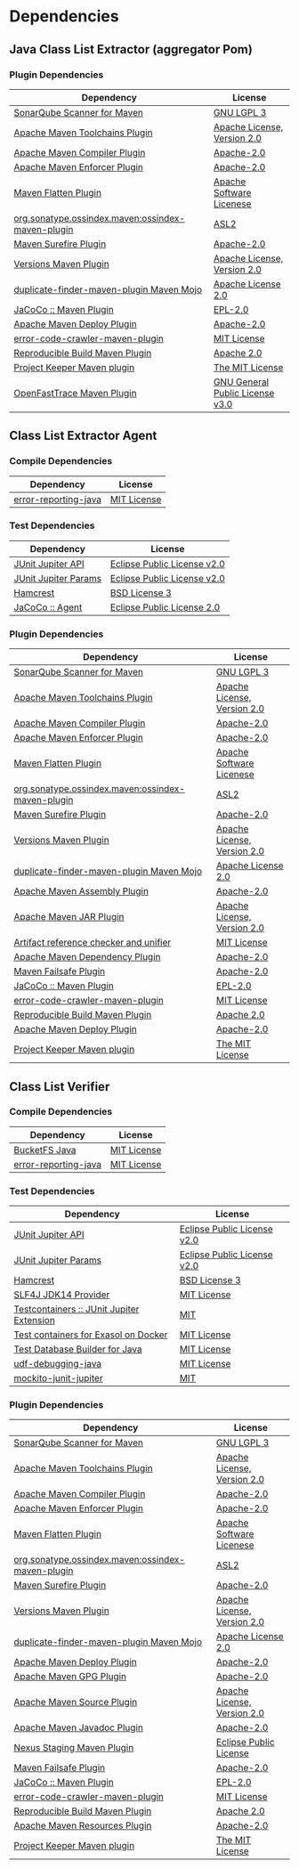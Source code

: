 <!-- @formatter:off -->
# Dependencies

## Java Class List Extractor (aggregator Pom)

### Plugin Dependencies

| Dependency                                             | License                               |
| ------------------------------------------------------ | ------------------------------------- |
| [SonarQube Scanner for Maven][0]                       | [GNU LGPL 3][1]                       |
| [Apache Maven Toolchains Plugin][2]                    | [Apache License, Version 2.0][3]      |
| [Apache Maven Compiler Plugin][4]                      | [Apache-2.0][3]                       |
| [Apache Maven Enforcer Plugin][5]                      | [Apache-2.0][3]                       |
| [Maven Flatten Plugin][6]                              | [Apache Software Licenese][3]         |
| [org.sonatype.ossindex.maven:ossindex-maven-plugin][7] | [ASL2][8]                             |
| [Maven Surefire Plugin][9]                             | [Apache-2.0][3]                       |
| [Versions Maven Plugin][10]                            | [Apache License, Version 2.0][3]      |
| [duplicate-finder-maven-plugin Maven Mojo][11]         | [Apache License 2.0][12]              |
| [JaCoCo :: Maven Plugin][13]                           | [EPL-2.0][14]                         |
| [Apache Maven Deploy Plugin][15]                       | [Apache-2.0][3]                       |
| [error-code-crawler-maven-plugin][16]                  | [MIT License][17]                     |
| [Reproducible Build Maven Plugin][18]                  | [Apache 2.0][8]                       |
| [Project Keeper Maven plugin][19]                      | [The MIT License][20]                 |
| [OpenFastTrace Maven Plugin][21]                       | [GNU General Public License v3.0][22] |

## Class List Extractor Agent

### Compile Dependencies

| Dependency                 | License           |
| -------------------------- | ----------------- |
| [error-reporting-java][23] | [MIT License][24] |

### Test Dependencies

| Dependency                 | License                           |
| -------------------------- | --------------------------------- |
| [JUnit Jupiter API][25]    | [Eclipse Public License v2.0][26] |
| [JUnit Jupiter Params][25] | [Eclipse Public License v2.0][26] |
| [Hamcrest][27]             | [BSD License 3][28]               |
| [JaCoCo :: Agent][29]      | [Eclipse Public License 2.0][14]  |

### Plugin Dependencies

| Dependency                                             | License                          |
| ------------------------------------------------------ | -------------------------------- |
| [SonarQube Scanner for Maven][0]                       | [GNU LGPL 3][1]                  |
| [Apache Maven Toolchains Plugin][2]                    | [Apache License, Version 2.0][3] |
| [Apache Maven Compiler Plugin][4]                      | [Apache-2.0][3]                  |
| [Apache Maven Enforcer Plugin][5]                      | [Apache-2.0][3]                  |
| [Maven Flatten Plugin][6]                              | [Apache Software Licenese][3]    |
| [org.sonatype.ossindex.maven:ossindex-maven-plugin][7] | [ASL2][8]                        |
| [Maven Surefire Plugin][9]                             | [Apache-2.0][3]                  |
| [Versions Maven Plugin][10]                            | [Apache License, Version 2.0][3] |
| [duplicate-finder-maven-plugin Maven Mojo][11]         | [Apache License 2.0][12]         |
| [Apache Maven Assembly Plugin][30]                     | [Apache-2.0][3]                  |
| [Apache Maven JAR Plugin][31]                          | [Apache License, Version 2.0][3] |
| [Artifact reference checker and unifier][32]           | [MIT License][33]                |
| [Apache Maven Dependency Plugin][34]                   | [Apache-2.0][3]                  |
| [Maven Failsafe Plugin][35]                            | [Apache-2.0][3]                  |
| [JaCoCo :: Maven Plugin][13]                           | [EPL-2.0][14]                    |
| [error-code-crawler-maven-plugin][16]                  | [MIT License][17]                |
| [Reproducible Build Maven Plugin][18]                  | [Apache 2.0][8]                  |
| [Apache Maven Deploy Plugin][15]                       | [Apache-2.0][3]                  |
| [Project Keeper Maven plugin][19]                      | [The MIT License][20]            |

## Class List Verifier

### Compile Dependencies

| Dependency                 | License           |
| -------------------------- | ----------------- |
| [BucketFS Java][36]        | [MIT License][37] |
| [error-reporting-java][23] | [MIT License][24] |

### Test Dependencies

| Dependency                                      | License                           |
| ----------------------------------------------- | --------------------------------- |
| [JUnit Jupiter API][25]                         | [Eclipse Public License v2.0][26] |
| [JUnit Jupiter Params][25]                      | [Eclipse Public License v2.0][26] |
| [Hamcrest][27]                                  | [BSD License 3][28]               |
| [SLF4J JDK14 Provider][38]                      | [MIT License][39]                 |
| [Testcontainers :: JUnit Jupiter Extension][40] | [MIT][41]                         |
| [Test containers for Exasol on Docker][42]      | [MIT License][43]                 |
| [Test Database Builder for Java][44]            | [MIT License][45]                 |
| [udf-debugging-java][46]                        | [MIT License][47]                 |
| [mockito-junit-jupiter][48]                     | [MIT][49]                         |

### Plugin Dependencies

| Dependency                                             | License                          |
| ------------------------------------------------------ | -------------------------------- |
| [SonarQube Scanner for Maven][0]                       | [GNU LGPL 3][1]                  |
| [Apache Maven Toolchains Plugin][2]                    | [Apache License, Version 2.0][3] |
| [Apache Maven Compiler Plugin][4]                      | [Apache-2.0][3]                  |
| [Apache Maven Enforcer Plugin][5]                      | [Apache-2.0][3]                  |
| [Maven Flatten Plugin][6]                              | [Apache Software Licenese][3]    |
| [org.sonatype.ossindex.maven:ossindex-maven-plugin][7] | [ASL2][8]                        |
| [Maven Surefire Plugin][9]                             | [Apache-2.0][3]                  |
| [Versions Maven Plugin][10]                            | [Apache License, Version 2.0][3] |
| [duplicate-finder-maven-plugin Maven Mojo][11]         | [Apache License 2.0][12]         |
| [Apache Maven Deploy Plugin][15]                       | [Apache-2.0][3]                  |
| [Apache Maven GPG Plugin][50]                          | [Apache-2.0][3]                  |
| [Apache Maven Source Plugin][51]                       | [Apache License, Version 2.0][3] |
| [Apache Maven Javadoc Plugin][52]                      | [Apache-2.0][3]                  |
| [Nexus Staging Maven Plugin][53]                       | [Eclipse Public License][54]     |
| [Maven Failsafe Plugin][35]                            | [Apache-2.0][3]                  |
| [JaCoCo :: Maven Plugin][13]                           | [EPL-2.0][14]                    |
| [error-code-crawler-maven-plugin][16]                  | [MIT License][17]                |
| [Reproducible Build Maven Plugin][18]                  | [Apache 2.0][8]                  |
| [Apache Maven Resources Plugin][55]                    | [Apache-2.0][3]                  |
| [Project Keeper Maven plugin][19]                      | [The MIT License][20]            |

[0]: http://sonarsource.github.io/sonar-scanner-maven/
[1]: http://www.gnu.org/licenses/lgpl.txt
[2]: https://maven.apache.org/plugins/maven-toolchains-plugin/
[3]: https://www.apache.org/licenses/LICENSE-2.0.txt
[4]: https://maven.apache.org/plugins/maven-compiler-plugin/
[5]: https://maven.apache.org/enforcer/maven-enforcer-plugin/
[6]: https://www.mojohaus.org/flatten-maven-plugin/
[7]: https://sonatype.github.io/ossindex-maven/maven-plugin/
[8]: http://www.apache.org/licenses/LICENSE-2.0.txt
[9]: https://maven.apache.org/surefire/maven-surefire-plugin/
[10]: https://www.mojohaus.org/versions/versions-maven-plugin/
[11]: https://basepom.github.io/duplicate-finder-maven-plugin
[12]: http://www.apache.org/licenses/LICENSE-2.0.html
[13]: https://www.jacoco.org/jacoco/trunk/doc/maven.html
[14]: https://www.eclipse.org/legal/epl-2.0/
[15]: https://maven.apache.org/plugins/maven-deploy-plugin/
[16]: https://github.com/exasol/error-code-crawler-maven-plugin/
[17]: https://github.com/exasol/error-code-crawler-maven-plugin/blob/main/LICENSE
[18]: http://zlika.github.io/reproducible-build-maven-plugin
[19]: https://github.com/exasol/project-keeper/
[20]: https://github.com/exasol/project-keeper/blob/main/LICENSE
[21]: https://github.com/itsallcode/openfasttrace-maven-plugin
[22]: https://www.gnu.org/licenses/gpl-3.0.html
[23]: https://github.com/exasol/error-reporting-java/
[24]: https://github.com/exasol/error-reporting-java/blob/main/LICENSE
[25]: https://junit.org/junit5/
[26]: https://www.eclipse.org/legal/epl-v20.html
[27]: http://hamcrest.org/JavaHamcrest/
[28]: http://opensource.org/licenses/BSD-3-Clause
[29]: https://www.eclemma.org/jacoco/index.html
[30]: https://maven.apache.org/plugins/maven-assembly-plugin/
[31]: https://maven.apache.org/plugins/maven-jar-plugin/
[32]: https://github.com/exasol/artifact-reference-checker-maven-plugin/
[33]: https://github.com/exasol/artifact-reference-checker-maven-plugin/blob/main/LICENSE
[34]: https://maven.apache.org/plugins/maven-dependency-plugin/
[35]: https://maven.apache.org/surefire/maven-failsafe-plugin/
[36]: https://github.com/exasol/bucketfs-java/
[37]: https://github.com/exasol/bucketfs-java/blob/main/LICENSE
[38]: http://www.slf4j.org
[39]: http://www.opensource.org/licenses/mit-license.php
[40]: https://java.testcontainers.org
[41]: http://opensource.org/licenses/MIT
[42]: https://github.com/exasol/exasol-testcontainers/
[43]: https://github.com/exasol/exasol-testcontainers/blob/main/LICENSE
[44]: https://github.com/exasol/test-db-builder-java/
[45]: https://github.com/exasol/test-db-builder-java/blob/main/LICENSE
[46]: https://github.com/exasol/udf-debugging-java/
[47]: https://github.com/exasol/udf-debugging-java/blob/main/LICENSE
[48]: https://github.com/mockito/mockito
[49]: https://opensource.org/licenses/MIT
[50]: https://maven.apache.org/plugins/maven-gpg-plugin/
[51]: https://maven.apache.org/plugins/maven-source-plugin/
[52]: https://maven.apache.org/plugins/maven-javadoc-plugin/
[53]: http://www.sonatype.com/public-parent/nexus-maven-plugins/nexus-staging/nexus-staging-maven-plugin/
[54]: http://www.eclipse.org/legal/epl-v10.html
[55]: https://maven.apache.org/plugins/maven-resources-plugin/
